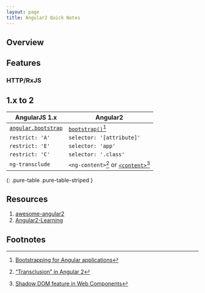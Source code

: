 ```yaml
---
layout: page
title: Angular2 Quick Notes
---
```


## Overview
<!-- No more `scope` -->

## Features

### HTTP/RxJS

## 1.x to 2

| AngularJS 1.x | Angular2 |
|---------------|----------|
| [`angular.bootstrap`](https://code.angularjs.org/1.4.7/docs/api/ng/function/angular.bootstrap) | [`bootstrap()`](https://angular.io/docs/ts/latest/api/core/bootstrap-function.html)[^2] |
| `restrict: 'A'` | `selector: '[attribute]'` |
| `restrict: 'E'` | `selector: 'app'` |
| `restrict: 'C'` | `selector: '.class'` |
| `ng-transclude` | `<ng-content>`[^transclusion] or [`<content>`](https://developer.mozilla.org/en-US/docs/Web/HTML/Element/content)[^shadowdom] |
{: .pure-table .pure-table-striped }

## Resources
1. [awesome-angular2](https://github.com/AngularClass/awesome-angular2)
1. [Angular2-Learning](https://github.com/jmcunningham/AngularJS2-Learning)

## Footnotes
[^2]: [Bootstrapping for Angular applications](https://github.com/angular/angular/blob/master/modules/angular2/src/core/application_common.ts#L100)
[^transclusion]: [“Transclusion” in Angular 2](http://angular-tips.com/blog/2015/09/migrating-directives-to-angular-2/)
[^shadowdom]: [Shadow DOM feature in Web Components](http://angular-tips.com/blog/2015/09/migrating-directives-to-angular-2/)
